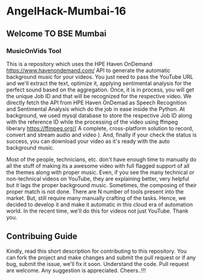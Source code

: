 # AngelHack-Mumbai-16

## Welcome TO BSE Mumbai

### MusicOnVids Tool

 This is a repository which uses the HPE Haven OnDemand https://www.havenondemand.com/ API to generate the automatic background music for your videos. You just need to pass the YouTube URL and we'll extract the text, optimize it, applying sentimental analysis for the perfect sound based on the aggregation. Once, it is in process, you will get the unique Job ID and that will be recognized for the respective video. We directly fetch the API from HPE Haven OnDemad as Speech Recognition and Sentimental Analysis which do the job in ease inside the Python. At background, we used mysql database to store the respective Job ID along with the reference ID while the processing of the video using ffmpeg liberary https://ffmpeg.org/( A complete, cross-platform solution to record, convert and stream audio and video ). And, finally if your check the status is success, you can download your video as it's ready with the auto background music.
 
 Most of the people, technicians, etc. don't have enough time to manually do all the stuff of making its a awesome video with full flagged support of all the themes along with proper music. Even, if you see the many technical or non-technical videos on YouTube, they are explaining better, very helpful but it lags the proper background music. Sometimes, the composing of their proper match is not done. There are N number of tools present into the market. But, still require many manually crafting of the tasks. Hence, we decided to develop it and make it automatic in this cloud era of automation world. In the recent time, we'll do this for videos not just YouTube. Thank you. 

## Contribuing Guide

 Kindly, read this short description for contributing to this repository. You can fork the project and make changes and submit the pull request or if any bug, submit the issue, we'll fix it soon. Understand the code. Pull request are welcome. Any suggestion is appreciated. Cheers..!!!
 
